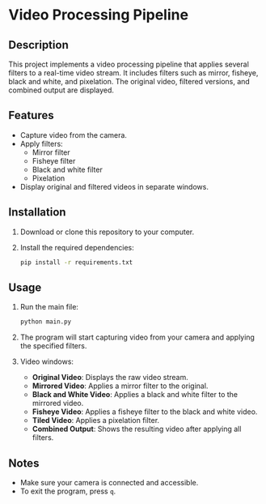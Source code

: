 # Video Processing Pipeline

## Description
This project implements a video processing pipeline that applies several filters to a real-time video stream. It includes filters such as mirror, fisheye, black and white, and pixelation. The original video, filtered versions, and combined output are displayed.

## Features
- Capture video from the camera.
- Apply filters:
  - Mirror filter
  - Fisheye filter
  - Black and white filter
  - Pixelation
- Display original and filtered videos in separate windows.

## Installation

1. Download or clone this repository to your computer.
2. Install the required dependencies:

   ```bash
   pip install -r requirements.txt
   ```

## Usage

1. Run the main file:

   ```bash
   python main.py
   ```

2. The program will start capturing video from your camera and applying the specified filters.

3. Video windows:
   - **Original Video**: Displays the raw video stream.
   - **Mirrored Video**: Applies a mirror filter to the original.
   - **Black and White Video**: Applies a black and white filter to the mirrored video.
   - **Fisheye Video**: Applies a fisheye filter to the black and white video.
   - **Tiled Video**: Applies a pixelation filter.
   - **Combined Output**: Shows the resulting video after applying all filters.


## Notes
- Make sure your camera is connected and accessible.
- To exit the program, press `q`.


